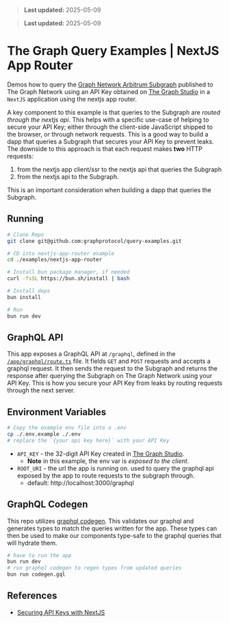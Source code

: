 > **Last updated:** 2025-05-09

> **Last updated:** 2025-05-09

# The Graph Query Examples | NextJS App Router

Demos how to query the [Graph Network Arbitrum Subgraph](https://thegraph.com/explorer/subgraphs/DZz4kDTdmzWLWsV373w2bSmoar3umKKH9y82SUKr5qmp?view=Playground&chain=arbitrum-one) published to The Graph Network using an API Key obtained on [The Graph Studio](https://thegraph.com/studio) in a `NextJS` application using the nextjs app router.

A key component to this example is that queries to the Subgraph are _routed through the nextjs api._
This helps with a specific use-case of helping to secure your API Key; either through the client-side JavaScript shipped to the browser, or through network requests. This is a good way to build a dapp that queries a Subgraph that secures your API Key to prevent leaks.
The downside to this approach is that each request makes **two** HTTP requests:

1. from the nextjs app client/ssr to the nextjs api that queries the Subgraph
2. from the nextjs api to the Subgraph.

This is an important consideration when building a dapp that queries the Subgraph.

## Running

```bash
# Clone Repo
git clone git@github.com:graphprotocol/query-examples.git

# CD into nextjs-app-router example
cd ./examples/nextjs-app-router

# Install bun package manager, if needed
curl -fsSL https://bun.sh/install | bash

# Install deps
bun install

# Run
bun run dev
```

## GraphQL API

This app exposes a GraphQL API at `/graphql`, defined in the [`/app/graphql/route.ts`](./app/graphql/route.ts) file. It fields `GET` and `POST` requests and accepts a graphql request. It then sends the request to the Subgraph and returns the response after querying the Subgraph on The Graph Network using your API Key.
This is how you secure your API Key from leaks by routing requests through the next server.

## Environment Variables

```bash
# Copy the example env file into a .env
cp ./.env.example ./.env
# replace the `{your api key here}` with your API Key
```

- `API_KEY` - the 32-digit API Key created in [The Graph Studio](https://thegraph.com/studio).
  - **Note** in this example, the env var is _exposed to the client_.
- `ROOT_URI` - the url the app is running on. used to query the graphql api exposed by the app to route requests to the subgraph through.
  - default: http://localhost:3000/graphql

## GraphQL Codegen

This repo utilizes [graphql codegen](https://the-guild.dev/graphql/codegen). This validates our graphql and generates types to match the queries written for the app. These types can then be used to make our components type-safe to the graphql queries that will hydrate them.

```bash
# have to run the app
bun run dev
# run graphql codegen to regen types from updated queries
bun run codegen.gql
```

## References

- [Securing API Keys with NextJS](https://thegraph.com/docs/en/cookbook/how-to-secure-api-keys-using-nextjs-server-components/)
